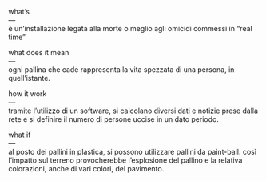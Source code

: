 what’s 
<br>
— 
<br>
è un’installazione legata alla morte o meglio agli omicidi commessi in “real time”

what does it mean
<br>
— 
<br>
ogni pallina che cade rappresenta la vita spezzata di una persona, in quell’istante.

how it work
<br>
— 
<br>
tramite l’utilizzo di un software, si calcolano diversi dati e notizie prese dalla rete e si definire il numero di persone uccise in un dato periodo.
 
what if
<br>
— 
<br>
al posto dei pallini in plastica, si possono utilizzare pallini da paint-ball. così l’impatto sul terreno provocherebbe l’esplosione del pallino e la relativa colorazioni, anche di vari colori, del pavimento.
